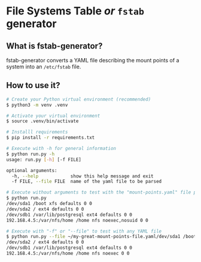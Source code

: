 # File Systems Table *or* `fstab` generator

## What is fstab-generator?

fstab-generator converts a YAML file describing the mount points of a system into an `/etc/fstab` file.

## How to use it?

```sh
# Create your Python virtual environment (recommended)
$ python3 -m venv .venv
```
```sh
# Activate your virtual environment
$ source .venv/bin/activate
```
```sh
# Installl requirements
$ pip install -r requirements.txt
```
```sh
# Execute with -h for general information
$ python run.py -h
usage: run.py [-h] [-f FILE]

optional arguments:
  -h, --help            show this help message and exit
  -f FILE, --file FILE  name of the yaml file to be parsed
```
```sh
# Execute without arguments to test with the "mount-points.yaml" file provided in the project
$ python run.py
/dev/sda1 /boot xfs defaults 0 0
/dev/sda2 / ext4 defaults 0 0
/dev/sdb1 /var/lib/postgresql ext4 defaults 0 0
192.168.4.5:/var/nfs/home /home nfs noexec,nosuid 0 0
```
```sh
# Execute with "-f" or "--file" to test with any YAML file
$ python run.py --file ~/my-great-mount-points-file.yaml/dev/sda1 /boot xfs defaults 0 0
/dev/sda2 / ext4 defaults 0 0
/dev/sdb1 /var/lib/postgresql ext4 defaults 0 0
192.168.4.5:/var/nfs/home /home nfs noexec 0 0
```

